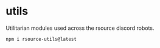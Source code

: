 # utils

Utilitarian modules used across the rsource discord robots.

```bash
npm i rsource-utils@latest
```
